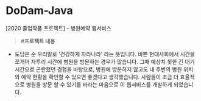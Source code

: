 # DoDam-Java
[2020 졸업작품 프로젝트] - 병원예약 웹서비스

>#**프로젝트 내용**
- 도담은 순 우리말로 '건강하게 자라나라' 라는 뜻입니다.
바쁜 현대사회에서 시간을 쪼개어 자투리 시간에 병원을 방문하는 경우가 많습니다.
그때 예상치 못한 긴 대기시간으로 곤란했던 경험을 바탕으로, 병원에 방문하지 않고도 내 주변의 병원 위치와 예약 현황을 확인할 수 있으면 좋겠다고 생각했습니다. 사람들이 조금 더 효율적으로 병원을 방문 할 수 있기를 바라는 마음으로 이 웹서비스를 개발하게 되었습니다.
